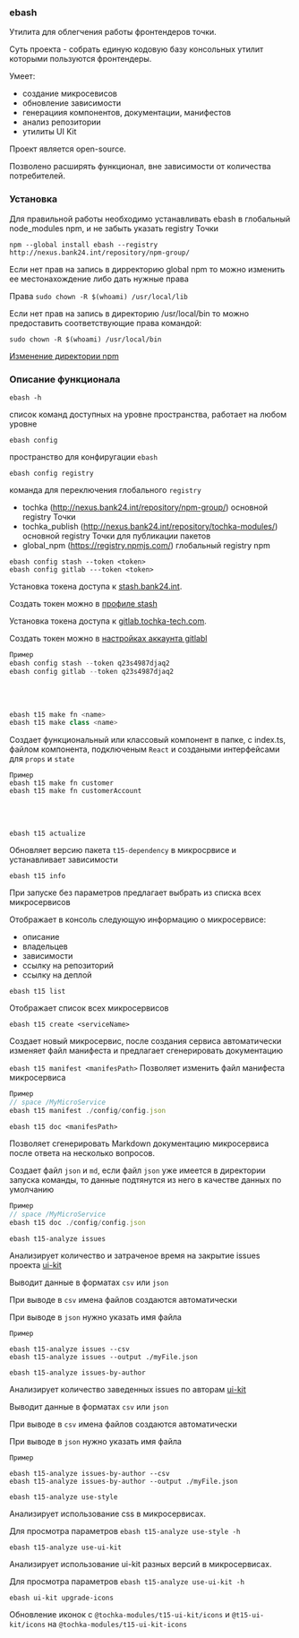 ### ebash

Утилита для облегчения работы фронтендеров точки.

Суть проекта - собрать единую кодовую базу консольных утилит которыми пользуются фронтендеры.

Умеет:
- создание микросевисов 
- обновление зависимости 
- генерациия компонентов, документации, манифестов
- анализ репозитории
- утилиты UI Kit 

Проект является open-source.

Позволено расширять функционал, вне зависимости от количества потребителей.

### Установка
Для правильной работы необходимо устанавливать ebash в глобальный node_modules npm, и не забыть указать registry Точки

```npm --global install ebash --registry http://nexus.bank24.int/repository/npm-group/``` 

Если нет прав на запись в дирректорию global npm то можно изменить ее местонахождение либо дать нужные права

Права
```sudo chown -R $(whoami) /usr/local/lib``` 

Если нет прав на запись в директорию /usr/local/bin то можно предоставить соответствующие права командой:

```sudo chown -R $(whoami) /usr/local/bin``` 


[Изменение директории npm](https://github.com/mixonic/docs.npmjs.com/blob/master/content/getting-started/fixing-npm-permissions.md)

### Описание функционала  
```ebash -h```

cписок команд доступных на уровне пространства, работает на любом уровне

```ebash config``` 

пространство для конфиругации `ebash`

```ebash config registry```

команда для переключения глобального `registry`

- tochka (http://nexus.bank24.int/repository/npm-group/) основной registry Точки
- tochka_publish (http://nexus.bank24.int/repository/tochka-modules/)  основной registry Точки для публикации пакетов
- global_npm (https://registry.npmjs.com/)  глобальный registry npm

```
ebash config stash --token <token>
ebash config gitlab ---token <token>
```
Установка токена доступа к [stash.bank24.int](https://stash.bank24.int/).

Создать токен можно в [профиле stash](https://stash.bank24.int/plugins/servlet/access-tokens/manage) 

Установка токена доступа к [gitlab.tochka-tech.com](https://gitlab.tochka-tech.com/).

Создать токен можно в [настройках аккаунта gitlabl](https://gitlab.tochka-tech.com/profile/personal_access_tokens)

```javascript
Пример
ebash config stash --token q23s4987djaq2
ebash config gitlab --token q23s4987djaq2
```
<br>
<br>

```javascript
ebash t15 make fn <name>
ebash t15 make class <name>
```

Создает функциональный или классовый компонент в папке, с index.ts, файлом компонента, подключеным `React` и создаными интерфейсами для `props` и `state`
 
```
Пример
ebash t15 make fn customer
ebash t15 make fn customerAccount
```
<br>
<br>

```ebash t15 actualize```

Обновляет версию пакета `t15-dependency` в микросрвисе и устанавливает зависимости

```ebash t15 info```

При запуске без параметров предлагает выбрать из списка всех микросервисов

Отображает в консоль следующую информацию о микросервисе:
+ описание
+ владельцев
+ зависимости
+ ссылку на репозиторий  
+ ссылку на деплой

```ebash t15 list```

Отображает список всех микросервисов

```ebash t15 create <serviceName>```

Создает новый микросервис, после создания сервиса автоматически изменяет файл манифеста и предлагает сгенерировать документацию

```ebash t15 manifest <manifesPath>```
Позволяет изменить файл манифеста микросервиса

```javascript
Пример
// space /MyMicroService
ebash t15 manifest ./config/config.json
```

```ebash t15 doc <manifesPath>```

Позволяет сгенерировать Markdown документацию микросервиса после ответа на несколько вопросов.

Создает файл `json` и `md`, если файл `json` уже имеется в директории запуска команды, то данные подтянутся из него в качестве данных по умолчанию

```javascript
Пример
// space /MyMicroService
ebash t15 doc ./config/config.json
```

```ebash t15-analyze issues```

Анализирует количество и затраченое время на закрытие issues проекта [ui-kit](https://gitlab.tochka-tech.com/frontend-core/t15-ui-kit)

Выводит данные в форматах `csv` или `json`

При выводе в `csv` имена файлов создаются автоматически

При выводе в `json` нужно указать имя файла

```
Пример

ebash t15-analyze issues --csv
ebash t15-analyze issues --output ./myFile.json
```

```ebash t15-analyze issues-by-author```

Анализирует количество заведенных issues по авторам [ui-kit](https://gitlab.tochka-tech.com/frontend-core/t15-ui-kit)

Выводит данные в форматах `csv` или `json`

При выводе в `csv` имена файлов создаются автоматически

При выводе в `json` нужно указать имя файла

```
Пример

ebash t15-analyze issues-by-author --csv
ebash t15-analyze issues-by-author --output ./myFile.json
```

```ebash t15-analyze use-style```

Анализирует использование css в микросервисах.

Для просмотра параметров `ebash t15-analyze use-style -h`


```ebash t15-analyze use-ui-kit```

Анализирует использование ui-kit разных версий в микросервисах.

Для просмотра параметров `ebash t15-analyze use-ui-kit -h`

```ebash ui-kit upgrade-icons```

Обновление иконок с `@tochka-modules/t15-ui-kit/icons` и `@t15-ui-kit/icons` на `@tochka-modules/t15-ui-kit-icons`
